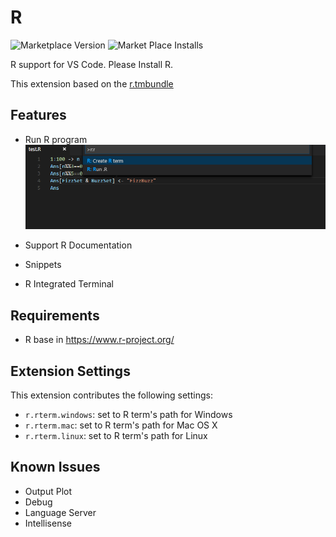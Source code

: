 # R
![Marketplace Version](http://vsmarketplacebadge.apphb.com/version/ikuyadeu.r.svg "Current Version")
![Market Place Installs](http://vsmarketplacebadge.apphb.com/installs/ikuyadeu.r.svg "Number of Installs")

R support for VS Code.
Please Install R.

This extension based on the [r.tmbundle](https://github.com/textmate/r.tmbundle)

## Features
* Run R program
![use Run .R](images/feature.png)

* Support R Documentation
* Snippets
* R Integrated Terminal

## Requirements
* R base in https://www.r-project.org/

## Extension Settings
This extension contributes the following settings:

* `r.rterm.windows`: set to R term's path for Windows
* `r.rterm.mac`: set to R term's path for Mac OS X
* `r.rterm.linux`: set to R term's path for Linux

## Known Issues
* Output Plot
* Debug
* Language Server
* Intellisense
